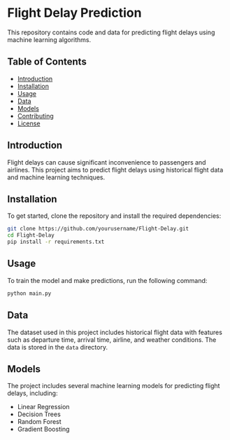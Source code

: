 # Flight Delay Prediction

This repository contains code and data for predicting flight delays using machine learning algorithms.

## Table of Contents
- [Introduction](#introduction)
- [Installation](#installation)
- [Usage](#usage)
- [Data](#data)
- [Models](#models)
- [Contributing](#contributing)
- [License](#license)

## Introduction
Flight delays can cause significant inconvenience to passengers and airlines. This project aims to predict flight delays using historical flight data and machine learning techniques.

## Installation
To get started, clone the repository and install the required dependencies:
```bash
git clone https://github.com/yourusername/Flight-Delay.git
cd Flight-Delay
pip install -r requirements.txt
```

## Usage
To train the model and make predictions, run the following command:
```bash
python main.py
```

## Data
The dataset used in this project includes historical flight data with features such as departure time, arrival time, airline, and weather conditions. The data is stored in the `data` directory.

## Models
The project includes several machine learning models for predicting flight delays, including:
- Linear Regression
- Decision Trees
- Random Forest
- Gradient Boosting
